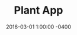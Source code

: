 ---
layout: caseStudy
title:  "Plant App"
date:   2016-03-01 1:00:00 -0400
link: http://evanderbatson.com
categories: case-studies
projectDate: 2016

#copy
description: Design of an iOS and Android touch-device app. 
role: Designer – Art Direction – 3D Artist
location: NYC 

blurb1: "Ever wish you could remember the species name of that succulent on your window sill? When was the last time you watered that little guy? <i>Was it last week, or the week before last?</i> Plant App (codename) is an upcoming smartphone utility app designed for indoor-plant owners who want to have a pleasing and relaxing augmented reality experience while helping keep their plants healthy."

blurb3: "Plant App combines sharp user-experience design with an energized art direction to create an app that is laser-pointer simple, breezily intuitive, and a joy to use. Inspired by games like <b>Neko Atsume</b> and <b>Pokémon Go</b>, Plant App uses the fun parts of gamification, while cutting out anything that would waste your precious plant time. You've got like a hundred of succulents in your apartment to take care of, after all. <i>But is there a zenned-out ambient soundtrack to listen to while you are watering your plants?</i> Duh. More info coming soon!"

---